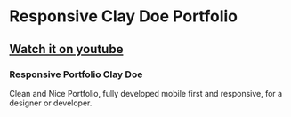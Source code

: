 # Responsive Clay Doe Portfolio

## [Watch it on youtube](https://youtu.be/BS6blX035NM)

### Responsive Portfolio Clay Doe

Clean and Nice Portfolio, fully developed mobile first and responsive, for a designer or developer.

